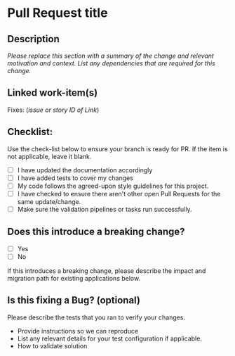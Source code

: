 # Pull Request title

## Description

*Please replace this section with a summary of the change and relevant motivation and context. List any dependencies that are required for this change.*


## Linked work-item(s)

Fixes: (*issue or story ID of Link*)

## Checklist:

Use the check-list below to ensure your branch is ready for PR. If the item is not applicable, leave it blank.

- [ ] I have updated the documentation accordingly
- [ ] I have added tests to cover my changes
- [ ] My code follows the agreed-upon style guidelines for this project.
- [ ] I have checked to ensure there aren't other open Pull Requests for the same update/change.
- [ ] Make sure the validation pipelines or tasks run successfully.

## Does this introduce a breaking change?

- [ ] Yes
- [ ] No

If this introduces a breaking change, please describe the impact and migration path for existing applications below.

## Is this fixing a Bug? (optional)

Please describe the tests that you ran to verify your changes. 
- Provide instructions so we can reproduce 
- List any relevant details for your test configuration if applicable.
- How to validate solution
